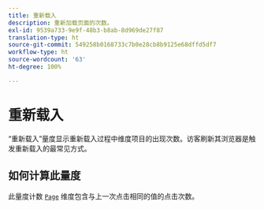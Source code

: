 ```yaml
---
title: 重新载入
description: 重新加载页面的次数。
exl-id: 9539a733-9e9f-48b3-b8ab-8d969de27f87
translation-type: ht
source-git-commit: 549258b0168733c7b0e28cb8b9125e68dffd5df7
workflow-type: ht
source-wordcount: '63'
ht-degree: 100%

---
```


# 重新载入

“重新载入”量度显示重新载入过程中维度项目的出现次数。访客刷新其浏览器是触发重新载入的最常见方式。

## 如何计算此量度

此量度计数 [`Page`](../dimensions/page.md) 维度包含与上一次点击相同的值的点击次数。
